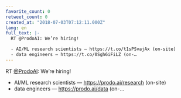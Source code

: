 ```yaml
---
favorite_count: 0
retweet_count: 0
created_at: "2018-07-03T07:12:11.000Z"
lang: en
full_text: |-
  RT @ProdoAI: We’re hiring!

  - AI/ML research scientists — https://t.co/t1sPSvajAx (on-site)
  - data engineers — https://t.co/0Sgh6iFiLZ (on-…
---
```


RT [@ProdoAI](https://twitter.com/ProdoAI): We’re hiring!

- AI/ML research scientists — <https://prodo.ai/research> (on-site)
- data engineers — <https://prodo.ai/data> (on-…
